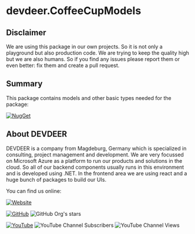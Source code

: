 ﻿# devdeer.CoffeeCupModels

## Disclaimer

We are using this package in our own projects. So it is not only a playground but also production code. We are trying to keep the quality high but we are also humans. So if you find any issues please report them or even better: fix them and create a pull request.

## Summary

This package contains models and other basic types needed for the package:

[![NugGet](https://img.shields.io/nuget/vpre/devdeer.CoffeeCupApiAccess.svg?label=devdeer.CoffeeCupApiAccess)](https://www.nuget.org/packages/devdeer.CoffeeCupApiAccess/)

## About DEVDEER

DEVDEER is a company from Magdeburg, Germany which is specialized in consulting, project management and development. We
are very focussed on Microsoft Azure as a platform to run our products and solutions in the cloud. So all of our backend
components usually runs in this environment and is developed using .NET. In the frontend area we are using react and a
huge bunch of packages to build our UIs.

You can find us online:

[![Website](https://img.shields.io/badge/Website-devdeer.com-304CF4?style=for-the-badge&logo=google-chrome&logoColor=white)](https://devdeer.com)

[![GitHub](https://img.shields.io/badge/GitHub-devdeer-1E2044?style=for-the-badge&logo=github)](https://github.com/devdeer)
![GitHub Org's stars](https://img.shields.io/github/stars/devdeer?style=for-the-badge&color=dfb043)

[![YouTube](https://img.shields.io/badge/YouTube-Real_Coding_Freaks-7CC3CD?style=for-the-badge&logo=youtube&logoColor=white)](https://m.youtube.com/@real-codingfreaks)
![YouTube Channel Subscribers](https://img.shields.io/youtube/channel/subscribers/UCRc_zRmw1Lql59cAqT85cmA?style=for-the-badge&color=FC0434)
![YouTube Channel Views](https://img.shields.io/youtube/channel/views/UCRc_zRmw1Lql59cAqT85cmA?style=for-the-badge&color=FC0434)
